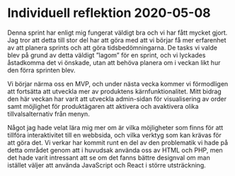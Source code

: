 #  Individuell reflektion 2020-05-08
Denna sprint har enligt mig fungerat väldigt bra och vi har fått mycket gjort. Jag tror att detta till stor del har att göra med att vi börjar få mer erfarenhet av att planera sprints och att göra tidsbedömningarna. De tasks vi valde blev på grund av detta väldigt ”lagom” för en sprint, och vi lyckades åstadkomma det vi önskade, utan att behöva planera om i veckan likt hur den förra sprinten blev. 

Vi börjar närma oss en MVP, och under nästa vecka kommer vi förmodligen att fortsätta att utveckla mer av produktens kärnfunktionalitet. Mitt bidrag den här veckan har varit att utveckla admin-sidan för visualisering av order samt möjlighet för produktägaren att aktivera och avaktivera olika tillvalsalternativ från menyn.

Något jag hade velat lära mig mer om är vilka möjligheter som finns för att tillföra interaktivitet till en webbsida, och vilka verktyg som kan krävas för att göra det. Vi verkar har kommit runt en del av den problematik vi hade på detta området genom att i huvudsak använda oss av HTML och PHP, men det hade varit intressant att se om det fanns bättre designval om man istället väljer att använda JavaScript och React i större utsträckning.
